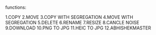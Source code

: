functions:

1.COPY
2.MOVE
3.COPY WITH SEGREGATION
4.MOVE WITH SEGREGATION
5.DELETE
6.RENAME
7.RESIZE
8.CANCLE NOISE
9.DOWNLOAD
10.PNG TO JPG
11.HEIC TO JPG
12.ABHISHEKMASTER
